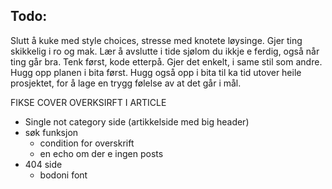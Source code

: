 ## Todo:

Slutt å kuke med style choices, stresse med knotete løysinge. Gjer ting skikkelig i ro og mak.
Lær å avslutte i tide sjølom du ikkje e ferdig, også når ting går bra. Tenk først, kode etterpå. 
Gjer det enkelt, i same stil som andre. Hugg opp planen i bita først. Hugg også opp i bita til 
ka tid utover heile prosjektet, for å lage en trygg følelse av at det går i mål.

FIKSE COVER OVERKSIRFT I ARTICLE

- Single not category side (artikkelside med big header)
- søk funksjon
  - condition for overskrift
  - en echo om der e ingen posts
- 404 side
  - bodoni font
